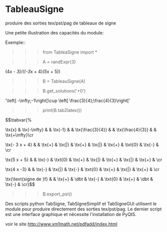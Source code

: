 TableauSigne
============

produire des sorties tex/pst/pag de tableaux de signe


Une petite illustration des capacités du module:

Exemple::


  >>> from TableaSigne import *
  
  >>> A = randExpr(3)
  
  (4*x - 3)/((-3*x + 4)*(5*x + 5))
  
  >>> B = TableauSigne(A)
  
  >>> B.get_solutions('+0')
  
  '\left] -\infty;-1\right[\cup \left[ \frac{3}{4};\frac{4}{3}\\right['
  
  >>> print(B.tab2latex())
  
  $$\tabvar{%
  
  \tx{x} & \tx{-\infty} &  & \tx{-1} &  & \tx{\frac{3}{4}} &  & \tx{\frac{4}{3}} &  & \tx{+\infty}\cr
  
  \tx{- 3 x + 4} &  & \tx{+} & \tx{|} & \tx{+} & \tx{|} & \tx{+} & \txt{0} & \tx{-} & \cr
  
  \tx{5 x + 5} &  & \tx{-} & \txt{0} & \tx{+} & \tx{|} & \tx{+} & \tx{|} & \tx{+} & \cr
  
  \tx{4 x -3} &  & \tx{-} & \tx{|} & \tx{-} & \txt{0} & \tx{+} & \tx{|} & \tx{+} & \cr
  
  \tx{\text{signe de }f} &  & \tx{+} & \dbt & \tx{-} & \txt{0} & \tx{+} & \dbt & \tx{-} & \cr}$$
  
  >>> B.export_pst()
  
Des scripts python TabSigne, TabSigneSimplif et TabSigneGUI utilisent le module pour produire directement des sorties tex/pst/pag. Le dernier script est une interface graphique et nécessite l'installation de PyQt5.

voir le site http://www.xm1math.net/pdfadd/index.html
